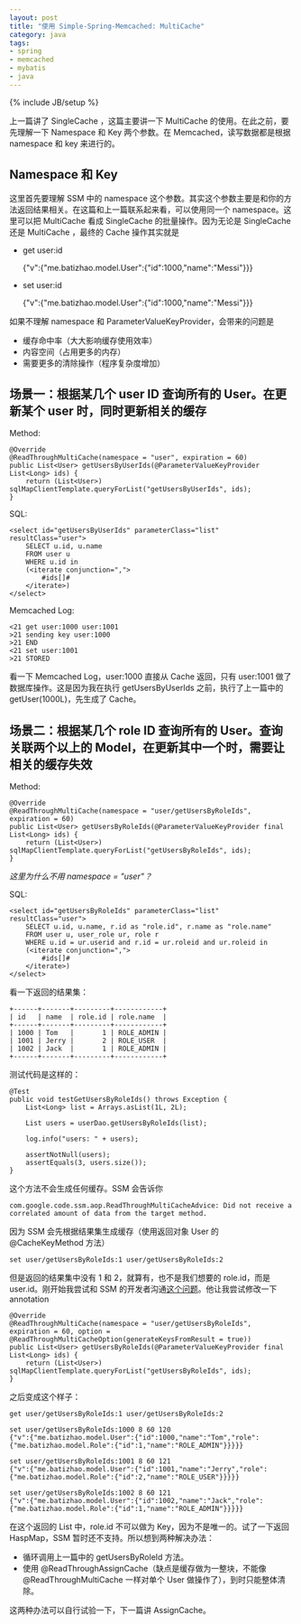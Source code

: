 ```yaml
---
layout: post
title: "使用 Simple-Spring-Memcached: MultiCache"
category: java 
tags: 
- spring
- memcached
- mybatis
- java
---
```

{% include JB/setup %}

上一篇讲了 SingleCache ，这篇主要讲一下 MultiCache 的使用。在此之前，要先理解一下 Namespace 和 Key 两个参数。在 Memcached，读写数据都是根据 namespace 和 key 来进行的。

## Namespace 和 Key

这里首先要理解 SSM 中的 namespace 这个参数。其实这个参数主要是和你的方法返回结果相关。在这篇和上一篇联系起来看，可以使用同一个 namespace。这里可以把 MultiCache 看成 SingleCache 的批量操作。因为无论是 SingleCache 还是 MultiCache ，最终的 Cache 操作其实就是

* get user:id

	{"v":{"me.batizhao.model.User":{"id":1000,"name":"Messi"}}}
	
* set user:id

	{"v":{"me.batizhao.model.User":{"id":1000,"name":"Messi"}}}


如果不理解 namespace 和 ParameterValueKeyProvider，会带来的问题是

* 缓存命中率（大大影响缓存使用效率）
* 内容空间（占用更多的内存）
* 需要更多的清除操作（程序复杂度增加）


## 场景一：根据某几个 user ID 查询所有的 User。在更新某个 user 时，同时更新相关的缓存

Method:

	@Override
    @ReadThroughMultiCache(namespace = "user", expiration = 60)
    public List<User> getUsersByUserIds(@ParameterValueKeyProvider List<Long> ids) {
        return (List<User>) sqlMapClientTemplate.queryForList("getUsersByUserIds", ids);
    }
    
SQL:

	<select id="getUsersByUserIds" parameterClass="list" resultClass="user">
        SELECT u.id, u.name
        FROM user u
        WHERE u.id in
        (<iterate conjunction=",">
            #ids[]#
        </iterate>)
    </select>
    
Memcached Log:

	<21 get user:1000 user:1001
	>21 sending key user:1000
	>21 END
	<21 set user:1001
	>21 STORED
	
看一下 Memcached Log，user:1000 直接从 Cache 返回，只有 user:1001 做了数据库操作。这是因为我在执行	getUsersByUserIds 之前，执行了上一篇中的 getUser(1000L)，先生成了 Cache。        

## 场景二：根据某几个 role ID 查询所有的 User。查询关联两个以上的 Model，在更新其中一个时，需要让相关的缓存失效

Method:

	@Override
    @ReadThroughMultiCache(namespace = "user/getUsersByRoleIds", expiration = 60)
    public List<User> getUsersByRoleIds(@ParameterValueKeyProvider final List<Long> ids) {
        return (List<User>) sqlMapClientTemplate.queryForList("getUsersByRoleIds", ids);
    }
    
*这里为什么不用 namespace = "user"？*   

SQL:

	<select id="getUsersByRoleIds" parameterClass="list" resultClass="user">
        SELECT u.id, u.name, r.id as "role.id", r.name as "role.name"
        FROM user u, user_role ur, role r
        WHERE u.id = ur.userid and r.id = ur.roleid and ur.roleid in
        (<iterate conjunction=",">
            #ids[]#
        </iterate>)
    </select>
    
看一下返回的结果集：

	+------+-------+---------+------------+
	| id   | name  | role.id | role.name  |
	+------+-------+---------+------------+
	| 1000 | Tom   |       1 | ROLE_ADMIN |
	| 1001 | Jerry |       2 | ROLE_USER  |
	| 1002 | Jack  |       1 | ROLE_ADMIN |
	+------+-------+---------+------------+ 
	
测试代码是这样的：

	@Test
    public void testGetUsersByRoleIds() throws Exception {
        List<Long> list = Arrays.asList(1L, 2L);

        List users = userDao.getUsersByRoleIds(list);

        log.info("users: " + users);

        assertNotNull(users);
        assertEquals(3, users.size());
    }	
	
这个方法不会生成任何缓存。SSM 会告诉你

	com.google.code.ssm.aop.ReadThroughMultiCacheAdvice: Did not receive a correlated amount of data from the target method.
	
因为 SSM 会先根据结果集生成缓存（使用返回对象 User 的 @CacheKeyMethod 方法）

	set user/getUsersByRoleIds:1 user/getUsersByRoleIds:2
	
但是返回的结果集中没有 1 和 2，就算有，也不是我们想要的 role.id，而是 user.id。刚开始我尝试和 SSM 的开发者沟通[这个问题](http://code.google.com/p/simple-spring-memcached/issues/detail?id=10)。他让我尝试修改一下 annotation

	@Override
    @ReadThroughMultiCache(namespace = "user/getUsersByRoleIds", expiration = 60, option = @ReadThroughMultiCacheOption(generateKeysFromResult = true))
    public List<User> getUsersByRoleIds(@ParameterValueKeyProvider final List<Long> ids) {
        return (List<User>) sqlMapClientTemplate.queryForList("getUsersByRoleIds", ids);
    }
    
之后变成这个样子：
	
	get user/getUsersByRoleIds:1 user/getUsersByRoleIds:2
	
	set user/getUsersByRoleIds:1000 8 60 120
	{"v":{"me.batizhao.model.User":{"id":1000,"name":"Tom","role":{"me.batizhao.model.Role":{"id":1,"name":"ROLE_ADMIN"}}}}}
	
	set user/getUsersByRoleIds:1001 8 60 121
	{"v":{"me.batizhao.model.User":{"id":1001,"name":"Jerry","role":{"me.batizhao.model.Role":{"id":2,"name":"ROLE_USER"}}}}}
	
	set user/getUsersByRoleIds:1002 8 60 121
	{"v":{"me.batizhao.model.User":{"id":1002,"name":"Jack","role":{"me.batizhao.model.Role":{"id":1,"name":"ROLE_ADMIN"}}}}}
	
在这个返回的 List 中，role.id 不可以做为 Key，因为不是唯一的。试了一下返回 HaspMap，SSM 暂时还不支持。所以想到两种解决办法：

* 循环调用上一篇中的 getUsersByRoleId 方法。
* 使用 @ReadThroughAssignCache（缺点是缓存做为一整块，不能像 @ReadThroughMultiCache 一样对单个 User 做操作了），到时只能整体清除。

这两种办法可以自行试验一下，下一篇讲 AssignCache。

	
	    	  